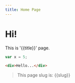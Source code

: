 ```yaml
---
title: Home Page
---
```


# Hi!

This is '{{title}}' page.


``` js
var x = 5;
```

``` html
<div>Hello...</div>
```

> This page slug is: {{slug}}





